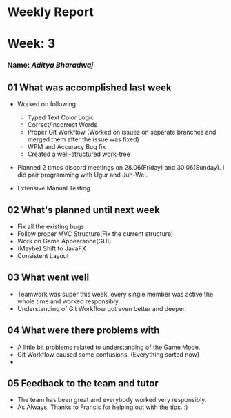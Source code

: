 # Weekly Report

# Week: 3
### Name: _Aditya Bharadwaj_

## 01 What was accomplished last week
- Worked on following:
     - Typed Text Color Logic
     - Correct/Incorrect Words
     - Proper Git Workflow (Worked on issues on separate branches and merged them after the issue was fixed)
     - WPM and Accuracy Bug fix
     - Created a well-structured work-tree
  

- Planned 2 times discord meetings on 28.06(Friday) and 30.06(Sunday). I did pair programming with Ugur and Jun-Wei.
- Extensive Manual Testing


## 02 What's planned until next week

- Fix all the existing bugs
- Follow proper MVC Structure(Fix the current structure)
- Work on Game Appearance(GUI) 
- (Maybe) Shift to JavaFX
- Consistent Layout

## 03 What went well
- Teamwork was super this week, every single member was active the whole time and worked responsibly.
- Understanding of Git Workflow got even better and deeper. 


## 04 What were there problems with
- A little bit problems related to understanding of the Game Mode.
- Git Workflow caused some confusions. (Everything sorted now)
- 
## 05 Feedback to the team and tutor
- The team has been great and everybody worked very responsibly.
- As Always, Thanks to Francis for helping out with the tips. :)

